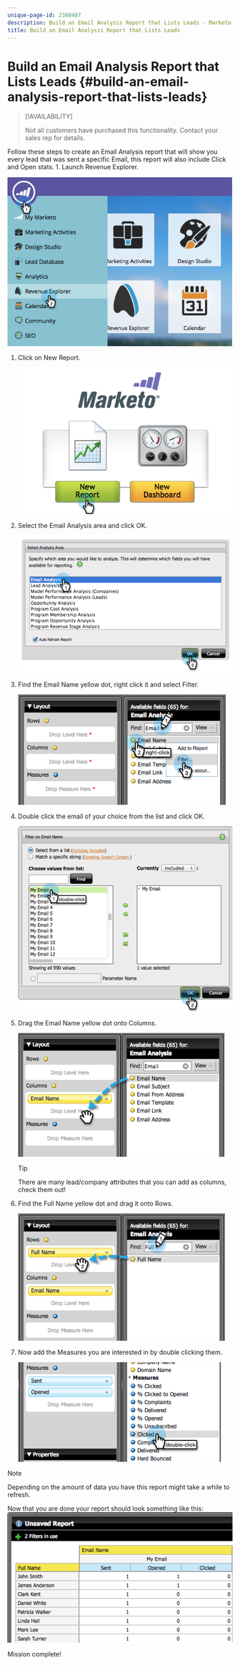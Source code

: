```yaml
---
unique-page-id: 2360407
description: Build an Email Analysis Report that Lists Leads - Marketo Docs - Product Documentation
title: Build an Email Analysis Report that Lists Leads
---
```


# Build an Email Analysis Report that Lists Leads {#build-an-email-analysis-report-that-lists-leads}

>[!AVAILABILITY]
>
>
>Not all customers have purchased this functionality. Contact your sales rep for details.

Follow these steps to create an Email Analysis report that will show you every lead that was sent a specific Email, this report will also include Click and Open stats. 1. Launch Revenue Explorer.

![](assets/image2014-9-17-19-3a12-3a54.png)

1. Click on New Report.

   ![](assets/image2014-9-17-19-3a13-3a1.png)

1. Select the Email Analysis area and click OK.

   ![](assets/image2014-9-17-19-3a14-3a0.png)

1. Find the Email Name yellow dot, right click it and select Filter.

   ![](assets/image2014-9-17-19-3a14-3a6.png)

1. Double click the email of your choice from the list and click OK.

   ![](assets/image2014-9-17-19-3a14-3a11.png)

1. Drag the Email Name yellow dot onto Columns.

   ![](assets/image2014-9-17-19-3a15-3a0.png)

   >[!TIP]
   >
   >There are many lead/company attributes that you can add as columns, check them out!

1. Find the Full Name yellow dot and drag it onto Rows. 

   ![](assets/image2014-9-17-19-3a15-3a32.png)

1. Now add the Measures you are interested in by double clicking them.

   ![](assets/image2014-9-17-19-3a15-3a47.png)

>[!NOTE]
>
>Depending on the amount of data you have this report might take a while to refresh.

Now that you are done your report should look something like this:   ![](assets/image2014-9-17-19-3a16-3a39.png)

Mission complete!

